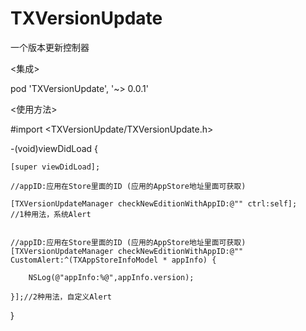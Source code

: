 # TXVersionUpdate
一个版本更新控制器

<集成>

pod 'TXVersionUpdate', '~> 0.0.1'

<使用方法>

#import <TXVersionUpdate/TXVersionUpdate.h>

-(void)viewDidLoad {

    [super viewDidLoad];
    
    //appID:应用在Store里面的ID (应用的AppStore地址里面可获取)
    
    [TXVersionUpdateManager checkNewEditionWithAppID:@"" ctrl:self];
    //1种用法，系统Alert
    
    
    //appID:应用在Store里面的ID (应用的AppStore地址里面可获取)
    [TXVersionUpdateManager checkNewEditionWithAppID:@"" CustomAlert:^(TXAppStoreInfoModel * appInfo) {
    
        NSLog(@"appInfo:%@",appInfo.version);
        
    }];//2种用法，自定义Alert
    
}
